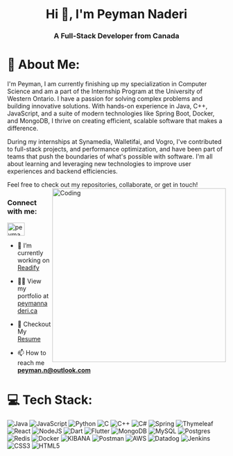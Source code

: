 <h1 align="center">Hi 👋, I'm Peyman Naderi</h1>
<h3 align="center">A Full-Stack Developer from Canada</h3>

# 💫 About Me:
I'm Peyman, I am currently finishing up my specialization in Computer Science and am a part of the Internship Program at the University of Western Ontario. I have a passion for solving complex problems and building innovative solutions. With hands-on experience in Java, C++, JavaScript, and a suite of modern technologies like Spring Boot, Docker, and MongoDB, I thrive on creating efficient, scalable software that makes a difference.

During my internships at Synamedia, Walletifai, and Vogro, I've contributed to full-stack projects, and performance optimization, and have been part of teams that push the boundaries of what's possible with software. I'm all about learning and leveraging new technologies to improve user experiences and backend efficiencies.

Feel free to check out my repositories, collaborate, or get in touch!
<img align="right" alt="Coding" width="400" src ="https://i.pinimg.com/originals/e8/f4/53/e8f453469a3ec97ecd354df465d73913.gif">
<h3 align="left">Connect with me:</h3>
<p align="left">
<a href="https://linkedin.com/in/peymannaderi" target="blank"><img align="center" src="https://raw.githubusercontent.com/rahuldkjain/github-profile-readme-generator/master/src/images/icons/Social/linked-in-alt.svg" alt="peymannaderi" height="30" width="40" /></a>
</p>





- 🔭 I’m currently working on [Readify](Readify.ca)

- 👨‍💻 View my portfolio at [peymannaderi.ca](https://github.com/peymannaderi10?tab=repositories)
  
- 📄 Checkout My [Resume](https://www.overleaf.com/read/gkbvxskrszcp#89a342)
  
- 📫 How to reach me **peyman.n@outlook.com**




# 💻 Tech Stack:
![Java](https://img.shields.io/badge/java-%23ED8B00.svg?style=for-the-badge&logo=openjdk&logoColor=white) ![JavaScript](https://img.shields.io/badge/javascript-%23323330.svg?style=for-the-badge&logo=javascript&logoColor=%23F7DF1E) ![Python](https://img.shields.io/badge/python-3670A0?style=for-the-badge&logo=python&logoColor=ffdd54) ![C](https://img.shields.io/badge/c-%2300599C.svg?style=for-the-badge&logo=c&logoColor=white) ![C++](https://img.shields.io/badge/c++-%2300599C.svg?style=for-the-badge&logo=c%2B%2B&logoColor=white) ![C#](https://img.shields.io/badge/c%23-%23239120.svg?style=for-the-badge&logo=csharp&logoColor=white) ![Spring](https://img.shields.io/badge/spring-%236DB33F.svg?style=for-the-badge&logo=spring&logoColor=white) ![Thymeleaf](https://img.shields.io/badge/Thymeleaf-%23005C0F.svg?style=for-the-badge&logo=Thymeleaf&logoColor=white) ![React](https://img.shields.io/badge/react-%2320232a.svg?style=for-the-badge&logo=react&logoColor=%2361DAFB) ![NodeJS](https://img.shields.io/badge/node.js-6DA55F?style=for-the-badge&logo=node.js&logoColor=white) ![Dart](https://img.shields.io/badge/dart-%230175C2.svg?style=for-the-badge&logo=dart&logoColor=white) ![Flutter](https://img.shields.io/badge/Flutter-%2302569B.svg?style=for-the-badge&logo=Flutter&logoColor=white) ![MongoDB](https://img.shields.io/badge/MongoDB-%234ea94b.svg?style=for-the-badge&logo=mongodb&logoColor=white) ![MySQL](https://img.shields.io/badge/mysql-%2300000f.svg?style=for-the-badge&logo=mysql&logoColor=white) ![Postgres](https://img.shields.io/badge/postgres-%23316192.svg?style=for-the-badge&logo=postgresql&logoColor=white) ![Redis](https://img.shields.io/badge/redis-%23DD0031.svg?style=for-the-badge&logo=redis&logoColor=white) ![Docker](https://img.shields.io/badge/docker-%230db7ed.svg?style=for-the-badge&logo=docker&logoColor=white) ![KIBANA](https://img.shields.io/badge/kibana-005571.svg?style=for-the-badge&logo=kibana&logoColor=white&color=%23005571) ![Postman](https://img.shields.io/badge/Postman-FF6C37?style=for-the-badge&logo=postman&logoColor=white) ![AWS](https://img.shields.io/badge/AWS-%23FF9900.svg?style=for-the-badge&logo=amazon-aws&logoColor=white) ![Datadog](https://img.shields.io/badge/datadog-%23632CA6.svg?style=for-the-badge&logo=datadog&logoColor=white) ![Jenkins](https://img.shields.io/badge/jenkins-%232C5263.svg?style=for-the-badge&logo=jenkins&logoColor=white) ![CSS3](https://img.shields.io/badge/css3-%231572B6.svg?style=for-the-badge&logo=css3&logoColor=white) ![HTML5](https://img.shields.io/badge/html5-%23E34F26.svg?style=for-the-badge&logo=html5&logoColor=white) 
